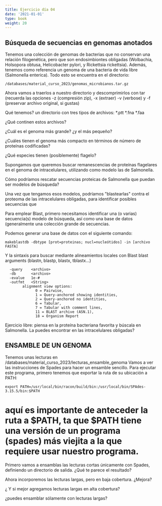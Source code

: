 ```yaml
---
title: Ejercicio día 04
date: '2021-01-01'
type: book
weight: 20
---
```


## Búsqueda de secuencias en genomas anotados

Tenemos una colección de genomas de bacterias que no conservan una relación filogenética, pero que son endosimbiontes obligadas (Wolbachia, Holsopora obtusa, Helicobacter pylori, y Rickettsia rickettsia). Además, tenemos como referencia un genoma de una bacteria de vida libre (Salmonella enterica). Todo esto se encuentra en el directorio:

```
/databases/material_curso_2023/genomas_microbianos.tar.gz
```

Ahora vamos a traerlos a nuestro directorio y descomprimirlos con tar (recuerda las opciones -z (compresión zip), -x (extraer) -v (verbose) y -f (preservar archivo original, si gustas)

Qué tenemos? un directorio con tres tipos de archivos:
*.ptt
*.fna
*.faa

¿Qué continen estos archivos?

¿Cuál es el genoma más grande? ¿y el más pequeño?

¿Cuáles tienen el genoma más compacto en términos de número de proteínas codificadas?

¿Qué especies tienen (posiblemente) flagelo?

Supongamos que queremos buscar remanescencias de proteínas flagelares en el genoma de intracelulares, utilizando como modelo las de Salmonella. 

Cómo podríamos rescatar secuencias proteicas de Salmonella que puedan ser modelos de búsqueda?

Una vez que tengamos esos modelos, podríamos "blastearlas" contra el proteoma de las intracelulares obligadas, para identificar posibles secuencias que

Para emplear Blast, primero necesitamos identificar una (o varias) secuencia(s) modelo de búsqueda, así como una base de datos (generalmente una colección grande de secuencias.

Podemos generar una base de datos con el siguiente comando:

```
makeblastdb -dbtype [prot=proteinas; nucl=nucleótidos] -in [archivo FASTA]
```

Y la sintaxis para buscar mediante alineamientos locales con Blast
blast arguments (blastn, blastp, blastx, tblastx...)

```
  -query 	<archivo>
  -db		<archivo>
  -evalue	1e-#
  -outfmt	<String>
   		alignment view options:
   			  0 = Pairwise,
   			  1 = Query-anchored showing identities,
  			  2 = Query-anchored no identities,
  			  6 = Tabular,
     		  7 = Tabular with comment lines,
   			  11 = BLAST archive (ASN.1),
   		      18 = Organism Report
```  		      
   		      
Ejercicio libre: piensa en la proteína bacteriana favorita y búscala en Salmonella. La puedes encontrar en las intracelulares obligadas?

## ENSAMBLE DE UN GENOMA

Tenemos unas lecturas en /databases/material_curso_2023/lecturas_ensamble_genoma
Vamos a ver las instrucciones de Spades para hacer un ensamble sencillo. Para ejecutar este programa, primero tenemos que exportar la ruta de su ubicación a PATH:

```
export PATH=/usr/local/bin/racon/build/bin:/usr/local/bin/SPAdes-3.15.5/bin:$PATH
```

# aquí es importante de anteceder la ruta a $PATH, ta que $PATH tiene una versión de un programa (spades) más viejita a la que requiere usar nuestro programa.

Primero vamos a ensamblas las lecturas cortas únicamente con Spades, definiendo un directorio de salida. ¿Qué te parece el resultado?


Ahora incorporemos las lecturas largas, pero en baja cobertura. ¿Mejora?

¿ Y si mejor agregamos lecturas largas en alta cobertura?

¿puedes ensamblar sólamente con lecturas largas? 
